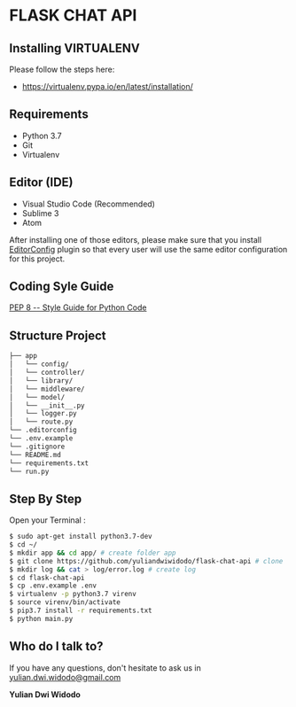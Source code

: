 # FLASK CHAT API

## Installing VIRTUALENV

Please follow the steps here:

* https://virtualenv.pypa.io/en/latest/installation/

## Requirements
- Python 3.7
- Git
- Virtualenv

## Editor (IDE)
- Visual Studio Code (Recommended)
- Sublime 3
- Atom

After installing one of those editors, please make sure that you install [EditorConfig](http://editorconfig.org/) plugin so that every user will use the same editor configuration for this project.

## Coding Syle Guide

[PEP 8 -- Style Guide for Python Code](https://www.python.org/dev/peps/pep-0008/)

## Structure Project
```sh
├── app
│   └── config/
│   └── controller/
│   └── library/
│   └── middleware/
│   └── model/
│   └── __init__.py
│   └── logger.py
│   └── route.py
└── .editorconfig
└── .env.example
└── .gitignore
└── README.md
└── requirements.txt
└── run.py
```

## Step By Step
Open your Terminal :
```sh
$ sudo apt-get install python3.7-dev
$ cd ~/
$ mkdir app && cd app/ # create folder app
$ git clone https://github.com/yuliandwiwidodo/flask-chat-api # clone
$ mkdir log && cat > log/error.log # create log
$ cd flask-chat-api
$ cp .env.example .env
$ virtualenv -p python3.7 virenv
$ source virenv/bin/activate
$ pip3.7 install -r requirements.txt
$ python main.py
```
## Who do I talk to? ##

If you have any questions, don't hesitate to ask us in  <yulian.dwi.widodo@gmail.com>

**Yulian Dwi Widodo**